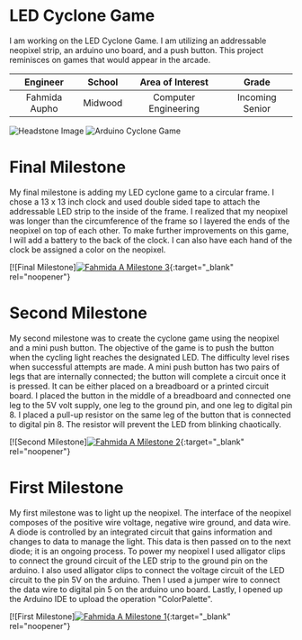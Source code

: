 # LED Cyclone Game
I am working on the LED Cyclone Game. I am utilizing an addressable neopixel strip, an arduino uno board, and a push button. This project reminisces on games that would appear in the arcade.

| **Engineer** | **School** | **Area of Interest** | **Grade** |
|:--:|:--:|:--:|:--:|
| Fahmida Aupho | Midwood | Computer Engineering | Incoming Senior

![Headstone Image](https://www.bluestampengineering.com/wp-content/uploads/2016/05/improve.jpg)
![Arduino Cyclone Game](https://cdn131.picsart.com/ebcb6bec-a06f-4de0-a551-e0602501cddb/406332158023201.jpg?to=crop&type=webp&r=1008x1344&q=85)

# Final Milestone
My final milestone is adding my LED cyclone game to a circular frame. I chose a 13 x 13 inch clock and used double sided tape to attach the addressable LED strip to the inside of the frame. I realized that my neopixel was longer than the circumference of the frame so I layered the ends of the neopixel on top of each other. To make further improvements on this game, I will add a battery to the back of the clock. I can also have each hand of the clock be assigned a color on the neopixel.  

[![Final Milestone][![Fahmida A Milestone 3](https://res.cloudinary.com/marcomontalbano/image/upload/v1658499650/video_to_markdown/images/youtube--WU0rRkF4QH4-c05b58ac6eb4c4700831b2b3070cd403.jpg)](https://www.youtube.com/watch?v=WU0rRkF4QH4 "Fahmida A Milestone 3"){:target="_blank" rel="noopener"}

# Second Milestone
My second milestone was to create the cyclone game using the neopixel and a mini push button. The objective of the game is to push the button when the cycling light reaches the designated LED. The difficulty level rises when successful attempts are made. A mini push button has two pairs of legs that are internally connected; the button will complete a circuit once it is pressed. It can be either placed on a breadboard or a printed circuit board. I placed the button in the middle of a breadboard and connected one leg to the 5V volt supply, one leg to the ground pin, and one leg to digital pin 8. I placed a pull-up resistor on the same leg of the button that is connected to digital pin 8. The resistor will prevent the LED from blinking chaotically.

[![Second Milestone][![Fahmida A Milestone 2](https://res.cloudinary.com/marcomontalbano/image/upload/v1658497513/video_to_markdown/images/youtube--IkiIdQyv_8U-c05b58ac6eb4c4700831b2b3070cd403.jpg)](https://www.youtube.com/watch?v=IkiIdQyv_8U "Fahmida A Milestone 2"){:target="_blank" rel="noopener"}
# First Milestone
  

My first milestone was to light up the neopixel. The interface of the neopixel composes of the positive wire voltage, negative wire ground, and data wire. A diode is controlled by an integrated circuit that gains information and changes to data to manage the light. This data is then passed on to the next diode; it is an ongoing process. To power my neopixel I used alligator clips to connect the ground circuit of the LED strip to the ground pin on the arduino. I also used alligator clips to connect the voltage circuit of the LED circuit to the pin 5V on the arduino. Then I used a jumper wire to connect the data wire to digital pin 5 on the arduino uno board. Lastly, I opened up the Arduino IDE to upload the operation "ColorPalette".

[![First Milestone][![Fahmida A Milestone 1](https://res.cloudinary.com/marcomontalbano/image/upload/v1658154646/video_to_markdown/images/youtube--hOncP7br1bo-c05b58ac6eb4c4700831b2b3070cd403.jpg)](https://www.youtube.com/watch?v=hOncP7br1bo "Fahmida A Milestone 1"){:target="_blank" rel="noopener"}
